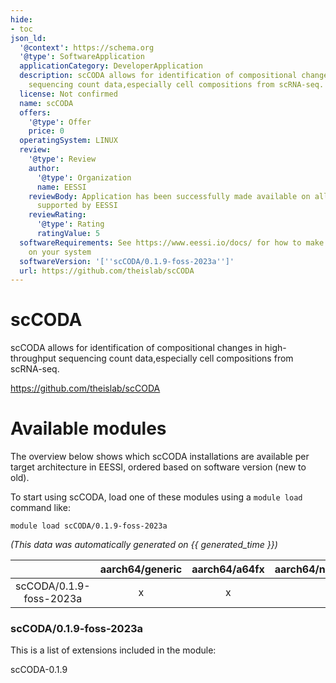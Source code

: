 ```yaml
---
hide:
- toc
json_ld:
  '@context': https://schema.org
  '@type': SoftwareApplication
  applicationCategory: DeveloperApplication
  description: scCODA allows for identification of compositional changes in high-throughput
    sequencing count data,especially cell compositions from scRNA-seq.
  license: Not confirmed
  name: scCODA
  offers:
    '@type': Offer
    price: 0
  operatingSystem: LINUX
  review:
    '@type': Review
    author:
      '@type': Organization
      name: EESSI
    reviewBody: Application has been successfully made available on all architectures
      supported by EESSI
    reviewRating:
      '@type': Rating
      ratingValue: 5
  softwareRequirements: See https://www.eessi.io/docs/ for how to make EESSI available
    on your system
  softwareVersion: '[''scCODA/0.1.9-foss-2023a'']'
  url: https://github.com/theislab/scCODA
---
```


scCODA
======


scCODA allows for identification of compositional changes in high-throughput sequencing count data,especially cell compositions from scRNA-seq.

https://github.com/theislab/scCODA
# Available modules


The overview below shows which scCODA installations are available per target architecture in EESSI, ordered based on software version (new to old).

To start using scCODA, load one of these modules using a `module load` command like:

```shell
module load scCODA/0.1.9-foss-2023a
```

*(This data was automatically generated on {{ generated_time }})*

| |aarch64/generic|aarch64/a64fx|aarch64/neoverse_n1|aarch64/neoverse_v1|aarch64/nvidia/grace|x86_64/generic|x86_64/amd/zen2|x86_64/amd/zen3|x86_64/amd/zen4|x86_64/intel/cascadelake|x86_64/intel/haswell|x86_64/intel/icelake|x86_64/intel/sapphirerapids|x86_64/intel/skylake_avx512|
| :---: | :---: | :---: | :---: | :---: | :---: | :---: | :---: | :---: | :---: | :---: | :---: | :---: | :---: | :---: |
|scCODA/0.1.9-foss-2023a|x|x|x|x|x|x|x|x|x|x|x|x|x|x|


### scCODA/0.1.9-foss-2023a

This is a list of extensions included in the module:

scCODA-0.1.9